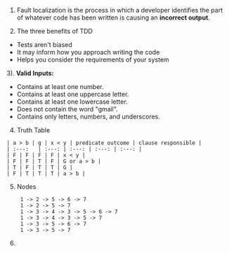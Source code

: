 1) Fault localization is the process in which a developer identifies the part of whatever code has been written is causing an **incorrect output**. 

2) The three benefits of TDD
- Tests aren't biased
- It may inform how you approach writing the code
- Helps you consider the requirements of your system

3).
**Valid Inputs:**
-   Contains at least one number.
-   Contains at least one uppercase letter.
-   Contains at least one lowercase letter.
-   Does not contain the word "gmail".
-   Contains only letters, numbers, and underscores.

4) Truth Table
```
| a > b | g | x < y | predicate outcome | clause responsible |
| :---:   | :---: | :---: | :---: | :---: |
| F | F | F | F | x < y |
| F | F | T | F | G or a > b |
| T | F | T | T | G |
| F | T | T | T | a > b |
```

5) Nodes
   ```
    1 -> 2 -> 5 -> 6 -> 7
    1 -> 2 -> 5 -> 7
    1 -> 3 -> 4 -> 3 -> 5 -> 6 -> 7
    1 -> 3 -> 4 -> 3 -> 5 -> 7
    1 -> 3 -> 5 -> 6 -> 7
    1 -> 3 -> 5 -> 7
   ```
6) 
